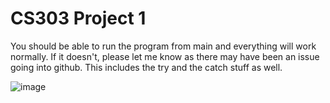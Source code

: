 # CS303 Project 1

You should be able to run the program from main and everything will work normally. If it doesn't, please let me know as there may have been an issue going into github.  This includes the try and the catch stuff as well. 

![image](https://github.com/user-attachments/assets/beac9bf9-4c87-4e44-a1fe-1dd6650b4363)
